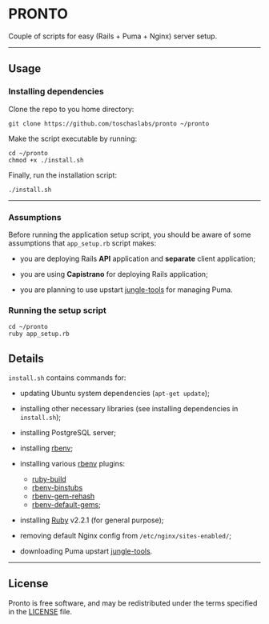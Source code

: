 # PRONTO #

Couple of scripts for easy (Rails + Puma + Nginx) server setup.

---

## Usage ##

### Installing dependencies ###
Clone the repo to you home directory:

```
git clone https://github.com/toschaslabs/pronto ~/pronto
```

Make the script executable by running:

```
cd ~/pronto
chmod +x ./install.sh
```

Finally, run the installation script:

```
./install.sh
```
---

### Assumptions ###
Before running the application setup script, you should be aware of some assumptions that `app_setup.rb` script makes:

- you are deploying Rails **API** application and **separate** client application;

- you are using **Capistrano** for deploying Rails application;

- you are planning to use upstart [jungle-tools](https://github.com/puma/puma/tree/master/tools/jungle/upstart) for managing Puma.

### Running the setup script ###

```
cd ~/pronto
ruby app_setup.rb
```



## Details ##

`install.sh` contains commands for:

- updating Ubuntu system dependencies (`apt-get update`);

- installing other necessary libraries (see installing dependencies in `install.sh`);

- installing PostgreSQL server;

- installing [rbenv](https://github.com/sstephenson/rbenv);

- installing various [rbenv](https://github.com/sstephenson/rbenv) plugins:
    - [ruby-build](https://github.com/sstephenson/ruby-build)
    - [rbenv-binstubs](https://github.com/ianheggie/rbenv-binstubs)
    - [rbenv-gem-rehash](https://github.com/sstephenson/rbenv-gem-rehash)
    - [rbenv-default-gems](https://github.com/sstephenson/rbenv-default-gems);
- installing [Ruby](https://www.ruby-lang.org/en/) v2.2.1 (for general purpose);

- removing default Nginx config from `/etc/nginx/sites-enabled/`;

- downloading Puma upstart [jungle-tools](https://github.com/puma/puma/tree/master/tools/jungle/upstart).

---

## License ##
Pronto is free software, and may be redistributed under the terms specified in the [LICENSE](https://github.com/toschaslabs/pronto/blob/master/LICENSE) file.
